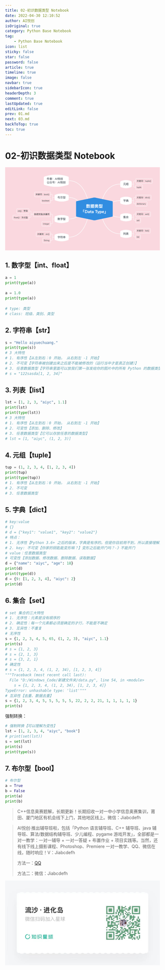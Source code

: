 ```yaml
---
title: 02-初识数据类型 Notebook
date: 2022-04-30 12:10:52
author: AI悦创
isOriginal: true
category: Python Base Notebook
tag:
    - Python Base Notebook
icon: list
sticky: false
star: false
password: false
article: true
timeline: true
image: false
navbar: true
sidebarIcon: true
headerDepth: 3
comment: true
lastUpdated: true
editLink: false
prev: 01.md
next: 03.md
backToTop: true
toc: true
---
```




# 02-初识数据类型 Notebook

![img](./02.assets/blog202205061310294.png)

## 1. 数字型【int、float】

```python
a = 1
print(type(a))

a = 1.0
print(type(a))

# type: 类型
# class: 班级、类别、类型
```



## 2. 字符串【str】

```python
s = "Hello aiyuechuang."
print(type(s))
# 3 大特性
# 1. 有序性【从左到右：0 开始， 从右到左 -1 开始】
# 2. 不可变【字符串被创建出来之后是不能被修改的（运行当中才是真正创建）】
# 3. 任意数据类型【字符串里面可以放我们第一张发给你的图片中的所有 Python 的数据类型】
# s = "122sasda[1, 2, 34]"
```



## 3. 列表【list】

```python
lst = [1, 2, 3, "aiyc", 1.1]
print(lst)
print(type(lst))
# 3 大特性
# 1. 有序性【从左到右：0 开始， 从右到左 -1 开始】
# 2. 可变性【添加、删除、修改】
# 3. 任意数据类型【它可以存放任意的数据类型】
# lst = [1, "aiyc", (1, 2, 3)]
```



## 4. 元组【tuple】

```python
tup = (1, 2, 3, 4, [1, 2, 3, 4])
print(tup)
print(type(tup))
# 1. 有序性【从左到右：0 开始， 从右到左 -1 开始】
# 2. 不可变
# 3. 任意数据类型
```



## 5. 字典【dict】

```python
# key:value
# {}
# d = {"key1": "value1", "key2": "value2"}
# 特点：
# 1. 无序性【Python 3.6+ 之后的版本，字典是有序的。但是你目前用不到，所以直接理解为无序即可】
# 2. key: 不可变【你家的钥匙能变形嘛？】变形之后能开门吗？-》不能开门
# value：任意数据类型
# 可变性【添加数据、修改数据、删除数据、读取数据】
d = {"name": "aiyc", "age": 18}
print(d)
print(type(d))
d = {9: [1, 2, 3, 4], "aiyc": 2}
print(d)
```



## 6. 集合【set】

```python
# set 集合的三大特性
# 1. 无序性：元素是没有顺序的
# 2. 确定性：每一个元素都必须是确定的才行，不能是不确定
# 3. 互异性：不重复
# 无序性
s = {1, 2, 3, 4, 5, 65, (1, 2, 3), "aiyc", 1.1}
print(s)
# s = {1, 2, 3}
# s = {2, 1, 3}
# s = {3, 2, 1}
# 确定性
# s = {1, 2, 3, 4, (1, 2, 34), [1, 2, 3, 4]}
"""Traceback (most recent call last):
  File "D:/Windows_Code/新建文件夹/data.py", line 54, in <module>
    s = {1, 2, 3, 4, (1, 2, 34), [1, 2, 3, 4]}
TypeError: unhashable type: 'list'"""
# 互异性【去重、数据去重】
s = {1, 2, 3, 4, 5, 5, 5, 5, 5, 22, 2, 2, 21, 1, 1, 1, 1, 1}
print(s)
```

强制转换：

```python
# 强制转换【可以理解为变性】
lst = [1, 2, 3, 4, "aiyc", "book"]
# print(set(lst))
s = set(lst)
print(s)
print(type(s))
```



## 7. 布尔型【bool】

```python
# 布尔型
a = True
b = False
print(a)
print(b)
```



> C++信息奥赛题解，长期更新！长期招收一对一中小学信息奥赛集训，莆田、厦门地区有机会线下上门，其他地区线上。微信：Jiabcdefh

> AI悦创·推出辅导班啦，包括「Python 语言辅导班、C++ 辅导班、java 辅导班、算法/数据结构辅导班、少儿编程、pygame 游戏开发」，全部都是一对一教学：一对一辅导 + 一对一答疑 + 布置作业 + 项目实践等。当然，还有线下线上摄影课程、Photoshop、Premiere 一对一教学、QQ、微信在线，随时响应！V：Jiabcdefh
>
> 方法一：[QQ](http://wpa.qq.com/msgrd?v=3&uin=1432803776&site=qq&menu=yes)
>
> 方法二：微信：Jiabcdefh

![](./zsxq.jpg)
